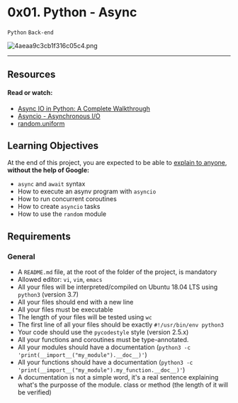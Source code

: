 # 0x01. Python - Async

`Python`  `Back-end`

![4aeaa9c3cb1f316c05c4.png]('./assets/4aeaa9c3cb1f316c05c4.png')

---

## Resources

#### Read or watch:

- [Async IO in Python: A Complete Walkthrough](https://realpython.com/async-io-python/)
- [Asyncio - Asynchronous I/O](https://docs.python.org/3/library/asyncio.html)
- [random.uniform](https://docs.python.org/3/library/random.html#random.uniform)

## Learning Objectives
At the end of this project, you are expected to be able to [explain to anyone](https://fs.blog/feynman-learning-technique/), **without the help of Google:**
- `async` and `await` syntax
- How to execute an asynv program with `asyncio`
- How to run concurrent coroutines
- How to create `asyncio` tasks
- How to use the `random` module

## Requirements

### General
- A `README.md` file, at the root of the folder of the project, is mandatory
- Allowed editor: `vi`, `vim`, `emacs`
- All your files will be interpreted/compiled on Ubuntu 18.04 LTS using `python3` (version 3.7)
- All your files should end with a new line
- All your files must be executable
- The length of your files will be tested using `wc`
- The first line of all your files should be exactly `#!/usr/bin/env python3`
- Your code should use the `pycodestyle` style (version 2.5.x)
- All your functions and coroutines must be type-annotated.
- All your modules should have a documentation (`python3 -c 'print(__import__("my_module").__doc__)'`)
- All your functions should have a documentation (`python3 -c 'print(__import__("my_module").my_function.__doc__)'`)
- A documentation is not a simple word, it's a real sentence explaining what's the purposse of the module. class or method (the length of it will be verified)
